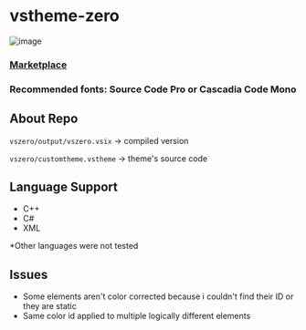 # vstheme-zero 
![image](https://i.imgur.com/9pLrdxt.png)
### [Marketplace](https://marketplace.visualstudio.com/items?itemName=AgitoReiKen.zerovstheme)

### Recommended fonts: Source Code Pro or Cascadia Code Mono

## About Repo
`vszero/output/vszero.vsix` -> compiled version

`vszero/customtheme.vstheme` -> theme's source code 

## Language Support
- C++
- C#
- XML

*Other languages were not tested

## Issues
- Some elements aren't color corrected because i couldn't find their ID or they are static
- Same color id applied to multiple logically different elements
